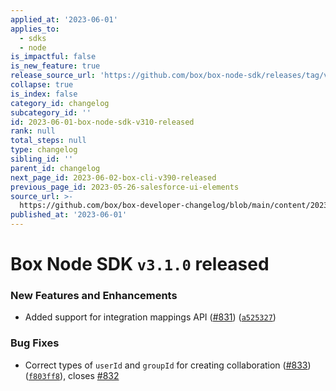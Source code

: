 ```yaml
---
applied_at: '2023-06-01'
applies_to:
  - sdks
  - node
is_impactful: false
is_new_feature: true
release_source_url: 'https://github.com/box/box-node-sdk/releases/tag/v3.1.0'
collapse: true
is_index: false
category_id: changelog
subcategory_id: ''
id: 2023-06-01-box-node-sdk-v310-released
rank: null
total_steps: null
type: changelog
sibling_id: ''
parent_id: changelog
next_page_id: 2023-06-02-box-cli-v390-released
previous_page_id: 2023-05-26-salesforce-ui-elements
source_url: >-
  https://github.com/box/box-developer-changelog/blob/main/content/2023/06-01-box-node-sdk-v310-released.md
published_at: '2023-06-01'
---
```

# Box Node SDK `v3.1.0` released

### New Features and Enhancements

* Added support for integration mappings API ([#831][1]) ([`a525327`][2])

### Bug Fixes

* Correct types of `userId` and `groupId` for creating collaboration ([#833][3]) ([`f803ff8`][4]), closes [#832][5]

[1]: https://github.com/box/box-node-sdk/issues/831

[2]: https://github.com/box/box-node-sdk/commit/a525327c1362628a0ffdb36cb4bf3346ca0e0153

[3]: https://github.com/box/box-node-sdk/issues/833

[4]: https://github.com/box/box-node-sdk/commit/f803ff82330fd78a8dc4875452a21aab54686b2e

[5]: https://github.com/box/box-node-sdk/issues/832